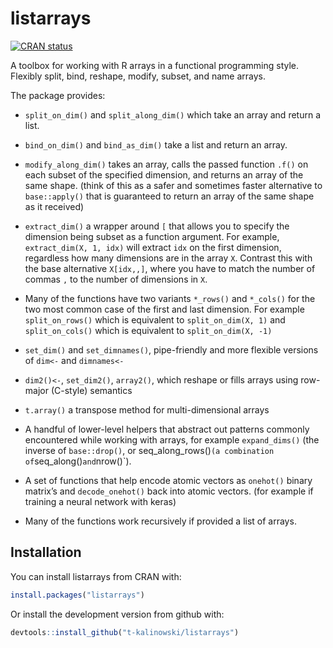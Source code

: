 
<!-- README.md is generated from README.Rmd. Please edit that file -->

# listarrays

[![CRAN
status](https://www.r-pkg.org/badges/version/listarrays)](https://cran.r-project.org/package=listarrays)

A toolbox for working with R arrays in a functional programming style.
Flexibly split, bind, reshape, modify, subset, and name arrays.

The package provides:

  - `split_on_dim()` and `split_along_dim()` which take an array and
    return a list.

  - `bind_on_dim()` and `bind_as_dim()` take a list and return an array.

  - `modify_along_dim()` takes an array, calls the passed function
    `.f()` on each subset of the specified dimension, and returns an
    array of the same shape. (think of this as a safer and sometimes
    faster alternative to `base::apply()` that is guaranteed to return
    an array of the same shape as it received)

  - `extract_dim()` a wrapper around `[` that allows you to specify the
    dimension being subset as a function argument. For example,
    `extract_dim(X, 1, idx)` will extract `idx` on the first dimension,
    regardless how many dimensions are in the array `X`. Contrast this
    with the base alternative `X[idx,,]`, where you have to match the
    number of commas `,` to the number of dimensions in `X`.

  - Many of the functions have two variants `*_rows()` and `*_cols()`
    for the two most common case of the first and last dimension. For
    example `split_on_rows()` which is equivalent to
    `split_on_dim(X, 1)` and `split_on_cols()` which is equivalent to
    `split_on_dim(X, -1)`

  - `set_dim()` and `set_dimnames()`, pipe-friendly and more flexible
    versions of `dim<-` and `dimnames<-`

  - `dim2()<-`, `set_dim2()`, `array2()`, which reshape or fills arrays
    using row-major (C-style) semantics

  - `t.array()` a transpose method for multi-dimensional arrays

  - A handful of lower-level helpers that abstract out patterns commonly
    encountered while working with arrays, for example `expand_dims()`
    (the inverse of `base::drop()`, or seq\_along\_rows()`(a combination
    of`seq\_along()`and`nrow()\`).

  - A set of functions that help encode atomic vectors as `onehot()`
    binary matrix’s and `decode_onehot()` back into atomic vectors. (for
    example if training a neural network with keras)

  - Many of the functions work recursively if provided a list of arrays.

## Installation

You can install listarrays from CRAN with:

``` r
install.packages("listarrays")
```

Or install the development version from github with:

``` r
devtools::install_github("t-kalinowski/listarrays")
```

